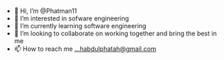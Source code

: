 - 👋 Hi, I’m @Phatman11
- 👀 I’m interested in sofware engineering
- 🌱 I’m currently learning software engineering
- 💞️ I’m looking to collaborate on working together and bring the best in me
- 📫 How to reach me ...habdulphatah@gmail.com
